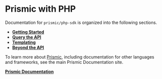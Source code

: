 # Prismic with PHP

Documentation for `prismic/php-sdk` is organized into the following sections.

-   [**Getting Started**](./01-getting-started)
-   [**Query the API**](./02-query-the-api)
-   [**Templating**](./03-templating)
-   [**Beyond the API**](./04-beyond-the-api)

To learn more about [Prismic](https://prismic.io), including documentation for other languages and frameworks, see the main Prismic Documentation site.

[**Prismic Documentation**](https://prismic.io/docs)

